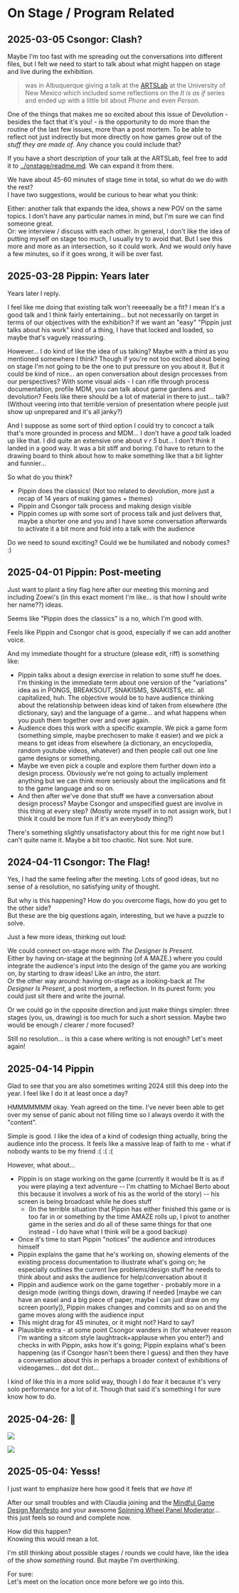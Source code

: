 # On Stage / Program Related

## 2025-03-05 Csongor: Clash?

Maybe I'm too fast with me spreading out the conversations into different files, but I felt we need to start to talk about what might happen on stage and live during the exhibition. 

> was in Albuquerque giving a talk at the [ARTSLab](https://film.unm.edu/facilities/artslab/) at the University of New Mexico which included some reflections on the *It is as if* series and ended up with a little bit about *Phone* and even *Person*. 

One of the things that makes me so excited about this issue of Devolution - besides the fact that it's you! - is the opportunity to do more than the routine of the last few issues, more than a post mortem. To be able to reflect not just indirectly but more directly on how games *grow* out of the *stuff they are made of*. Any chance you could include that?

If you have a short description of your talk at the ARTSLab, feel free to add it to [../onstage/readme.md](../onstage/readme.md). We can expand it from there.

We have about 45-60 minutes of stage time in total, so what do we do with the rest?   
I have two suggestions, would be curious to hear what you think:

Either: another talk that expands the idea, shows a new POV on the same topics. I don't have any particular names in mind, but I'm sure we can find someone great.  
Or: we interview / discuss with each other. In general, I don't like the idea of putting myself on stage too much, I usually try to avoid that. But I see this more and more as an intersection, so it could work. And we would only have a few minutes, so if it goes wrong, it will be over fast.

## 2025-03-28 Pippin: Years later

Years later I reply.

I feel like me doing that existing talk won't reeeeaally be a fit? I mean it's a good talk and I think fairly entertaining... but not necessarily on target in terms of our objectives with the exhibition? If we want an "easy" "Pippin just talks about his work" kind of a thing, I have that locked and loaded, so maybe that's vaguely reassuring.

However... I do kind of like the idea of us talking? Maybe with a third as you mentioned somewhere I think? Though if you're not too excited about being on stage I'm not going to be the one to put pressure on you about it. But it could be kind of nice... an open conversation about design processes from our perspectives? With some visual aids - I can rifle through process documentation, profile MDM, you can talk about game gardens and devolution? Feels like there should be a lot of material in there to just... talk? (Without veering into that terrible version of presentation where people just show up unprepared and it's all janky?)

And I suppose as some sort of third option I could try to concoct a talk that's more grounded in process and MDM... I don't have a *good* talk loaded up like that. I did quite an extensive one about *v r 5* but... I don't think it landed in a good way. It was a bit stiff and boring. I'd have to return to the drawing board to think about how to make something like that a bit lighter and funnier...

So what do you think?

- Pippin does the classics! (Not too related to devolution, more just a recap of 14 years of making games + themes)
- Pippin and Csongor talk process and making design visible
- Pippin comes up with some sort of process talk and just delivers that, maybe a shorter one and you and I have some conversation afterwards to activate it a bit more and fold into a talk with the audience

Do we need to sound exciting? Could we be humiliated and nobody comes? :)

## 2025-04-01 Pippin: Post-meeting

Just want to plant a tiny flag here after our meeting this morning and including Zoewi's (in this exact moment I'm like... is that how I should write her name??) ideas.

Seems like "Pippin does the classics" is a no, which I'm good with.

Feels like Pippin and Csongor chat is good, especially if we can add another voice.

And my immediate thought for a structure (please edit, riff) is something like:

- Pippin talks about a design exercise in relation to some stuff he does. I'm thinking in the immediate term about one version of the "variations" idea as in PONGS, BREAKSOUT, SNAKISMS, SNAKISTS, etc. all capitalized, huh. The objective would be to have audience thinking about the relationship between ideas kind of taken from elsewhere (the dictionary, say) and the language of a game... and what happens when you push them together over and over again.
- Audience does this work with a specific example. We pick a game form (something simple, maybe prechosen to make it easier) and we pick a means to get ideas from elsewhere (a dictionary, an encyclopedia, random youtube videos, whatever) and then people call out one line game designs or something.
- Maybe we even pick a couple and explore them further down into a design process. Obviously we're not going to actually implement anything but we can think more seriously about the implications and fit to the game language and so on.
- And then after we've done that stuff we have a conversation about design process? Maybe Csongor and unspecified guest are involve in this thing at every step? (Mostly wrote myself in to not assign work, but I think it could be more fun if it's an everybody thing?)

There's something slightly unsatisfactory about this for me right now but I can't quite name it. Maybe a bit too chaotic. Not sure. Not sure.

## 2024-04-11 Csongor: The Flag!

Yes, I had the same feeling after the meeting. Lots of good ideas, but no sense of a resolution, no satisfying unity of thought.  

But why is this happening? How do you overcome flags, how do you get to the other side?  
But these are the big questions again, interesting, but we have a puzzle to solve.

Just a few more ideas, thinking out loud:

We could connect on-stage more with *The Designer Is Present*.  
Either by having on-stage at the beginning (of A MAZE.) where you could integrate the audience's input into the design of the game you are working on, by starting to draw ideas! Like an *intro*, the *start*.  
Or the other way around: having on-stage as a looking-back at *The Designer Is Present*, a post mortem, a reflection. In its purest form: you could just sit there and write the journal.

Or we could go in the opposite direction and just make things simpler: three stages (you, us, drawing) is too much for such a short session. Maybe two would be enough / clearer / more focused?

Still no resolution... is this a case where writing is not enough? Let's meet again!

## 2025-04-14 Pippin

Glad to see that you are also sometimes writing 2024 still this deep into the year. I feel like I do it at least once a day?

HMMMMMMM okay. Yeah agreed on the time. I've never been able to get over my sense of panic about not filling time so I always overdo it with the "content".

Simple is good. I like the idea of a kind of codesign thing actually, bring the audience into the process. It feels like a massive leap of faith to me - what if nobody wants to be my friend :( :( :(
    
However, what about...

- Pippin is on stage working on the game (currently it would be It is as if you were playing a text adventure -- I'm chatting to Michael Berto about this because it involves a work of his as the world of the story) -- his screen is being broadcast while he does stuff
    - (In the terrible situation that Pippin has either finished this game or is too far in or something by the time AMAZE rolls up, I pivot to another game in the series and do all of these same things for that one instead - I do have what I think will be a good backup)
- Once it's time to start Pippin "notices" the audience and introduces himself
- Pippin explains the game that he's working on, showing elements of the existing process documentation to illustrate what's going on; he especially outlines the current live problems/design stuff he needs to think about and asks the audience for help/conversation about it
- Pippin and audience work on the game together - probably more in a design mode (writing things down, drawing if needed [maybe we can have an easel and a big piece of paper, maybe I can just draw on my screen poorly]), Pippin makes changes and commits and so on and the game moves along with the audience input
- This might drag for 45 minutes, or it might not? Hard to say?
- Plausible extra - at some point Csongor wanders in (for whatever reason I'm wanting a sitcom style laughtrack+applause when you enter?) and checks in with Pippin, asks how it's going; Pippin explains what's been happening (as if Csongor hasn't been there I guess) and then they have a conversation about this in perhaps a broader context of exhibitions of videogames... dot dot dot...

I kind of like this in a more solid way, though I do fear it because it's very solo performance for a lot of it. Though that said it's something I for sure know how to do.

## 2025-04-26: 👀

![](./screenshots/Bildschirmfoto%202025-04-26%20um%2013.58.08.png)

![](./screenshots/Bildschirmfoto%202025-04-26%20um%2016.35.03.png)

## 2025-05-04: Yesss!

I just want to emphasize here how good it feels that *we have it*!

After our small troubles and with Claudia joining and the [Mindful Game Design Manifesto](https://wearemuesli.itch.io/mgdmanifesto) and your awesome [Spinning Wheel Panel Moderator](https://pippinbarr.com/panel-moderator/)... this just feels so round and complete now.

How did this happen?  
Knowing this would mean a lot.

I'm still thinking about possible stages / rounds we could have, like the idea of the *show something* round. But maybe I'm overthinking.

For sure:  
Let's meet on the location once more before we go into this.
